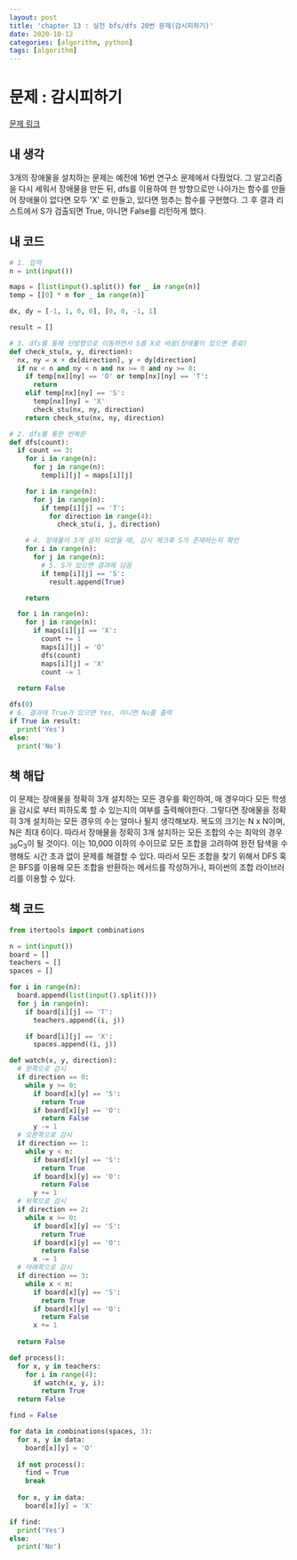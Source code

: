 ```yaml
---
layout: post
title: 'chapter 13 : 실전 bfs/dfs 20번 문제(감시피하기)'
date: 2020-10-12
categories: [algorithm, python]
tags: [algorithm]
---
```


# 문제 : 감시피하기
[문제 링크](https://www.acmicpc.net/problem/18428)

## 내 생각
3개의 장애물을 설치하는 문제는 예전에 16번 연구소 문제에서 다뤘었다. 그 알고리즘을 다시 세워서 장애물을 만든 뒤, dfs를 이용하여 한 방향으로만 나아가는 함수를 만들어 장애물이 없다면 모두 'X' 로 만들고, 있다면 멈추는 함수를 구현했다. 그 후 결과 리스트에서 S가 검출되면 True, 아니면 False를 리턴하게 했다.

## 내 코드
```python
# 1. 입력
n = int(input())

maps = [list(input().split()) for _ in range(n)]
temp = [[0] * n for _ in range(n)]

dx, dy = [-1, 1, 0, 0], [0, 0, -1, 1]

result = []

# 3. dfs를 통해 단방향으로 이동하면서 S를 X로 바꿈(장애물이 있으면 종료)
def check_stu(x, y, direction):
  nx, ny = x + dx[direction], y + dy[direction]
  if nx < n and ny < n and nx >= 0 and ny >= 0:
    if temp[nx][ny] == 'O' or temp[nx][ny] == 'T':
      return
    elif temp[nx][ny] == 'S':
      temp[nx][ny] = 'X'
      check_stu(nx, ny, direction)
    return check_stu(nx, ny, direction)

# 2. dfs를 통한 반복문
def dfs(count):
  if count == 3:
    for i in range(n):
      for j in range(n):
        temp[i][j] = maps[i][j]

    for i in range(n):
      for j in range(n):
        if temp[i][j] == 'T':
          for direction in range(4):
            check_stu(i, j, direction)

    # 4. 장애물이 3개 설치 되었을 때, 감시 체크후 S가 존재하는지 확인
    for i in range(n):
      for j in range(n):
        # 5. S가 있으면 결과에 담음
        if temp[i][j] == 'S':
          result.append(True)

    return 

  for i in range(n):
    for j in range(n):
      if maps[i][j] == 'X':
        count += 1
        maps[i][j] = 'O'
        dfs(count)
        maps[i][j] = 'X'
        count -= 1
  
  return False

dfs(0)
# 6. 결과에 True가 있으면 Yes, 아니면 No를 출력
if True in result:
  print('Yes')
else:
  print('No')
```
## 책 해답
이 문제는 장애물을 정확히 3개 설치하는 모든 경우를 확인하여, 매 경우마다 모든 학생을 감시로 부터 피하도록 할 수 있는지의 여부를 출력해야한다. 그렇다면 장애물을 정확히 3개 설치하는 모든 경우의 수는 얼마나 될지 생각해보자. 복도의 크기는 N x N이며, N은 최대 6이다. 따라서 장애물을 정확히 3개 설치하는 모든 조합의 수는 최악의 경우 <sub>36</sub>C<sub>3</sub>이 될 것이다. 이는 10,000 이하의 수이므로 모든 조합을 고려하여 완전 탐색을 수행해도 시간 초과 없이 문제를 해결할 수 있다. 따라서 모든 조합을 찾기 위해서 DFS 혹은 BFS를 이용해 모든 조합을 반환하는 메서드를 작성하거나, 파이썬의 조합 라이브러리를 이용할 수 있다.

## 책 코드
```python
from itertools import combinations

n = int(input())
board = []
teachers = []
spaces = []

for i in range(n):
  board.append(list(input().split()))
  for j in range(n):
    if board[i][j] == 'T':
      teachers.append((i, j))

    if board[i][j] == 'X':
      spaces.append((i, j))

def watch(x, y, direction):
  # 왼쪽으로 감시
  if direction == 0:
    while y >= 0:
      if board[x][y] == 'S':
        return True
      if board[x][y] == 'O':
        return False
      y -= 1
  # 오른쪽으로 감시
  if direction == 1:
    while y < n:
      if board[x][y] == 'S':
        return True
      if board[x][y] == 'O':
        return False
      y += 1
  # 위쪽으로 감시
  if direction == 2:
    while x >= 0:
      if board[x][y] == 'S':
        return True
      if board[x][y] == 'O':
        return False
      x -= 1
  # 아래쪽으로 감시
  if direction == 3:
    while x < n:
      if board[x][y] == 'S':
        return True
      if board[x][y] == 'O':
        return False
      x += 1
  
  return False

def process():
  for x, y in teachers:
    for i in range(4):
      if watch(x, y, i):
        return True
  return False

find = False

for data in combinations(spaces, 3):
  for x, y in data:
    board[x][y] = 'O'
  
  if not process():
    find = True
    break
  
  for x, y in data:
    board[x][y] = 'X'

if find:
  print('Yes')
else:
  print('No')
```
